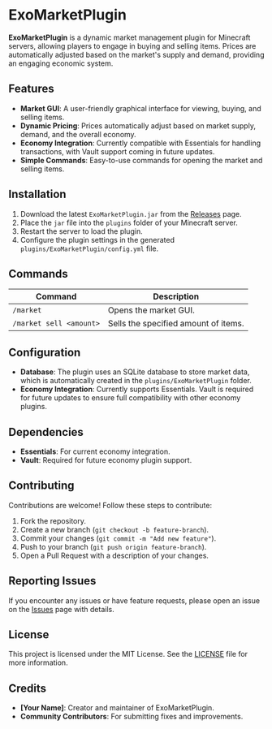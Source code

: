 # ExoMarketPlugin

**ExoMarketPlugin** is a dynamic market management plugin for Minecraft servers, allowing players to engage in buying and selling items. Prices are automatically adjusted based on the market's supply and demand, providing an engaging economic system.

## Features

- **Market GUI**: A user-friendly graphical interface for viewing, buying, and selling items.
- **Dynamic Pricing**: Prices automatically adjust based on market supply, demand, and the overall economy.
- **Economy Integration**: Currently compatible with Essentials for handling transactions, with Vault support coming in future updates.
- **Simple Commands**: Easy-to-use commands for opening the market and selling items.

## Installation

1. Download the latest `ExoMarketPlugin.jar` from the [Releases](#) page.
2. Place the `jar` file into the `plugins` folder of your Minecraft server.
3. Restart the server to load the plugin.
4. Configure the plugin settings in the generated `plugins/ExoMarketPlugin/config.yml` file.

## Commands

| Command                  | Description                         |
| ------------------------ | ----------------------------------- |
| `/market`                | Opens the market GUI.               |
| `/market sell <amount>`  | Sells the specified amount of items. |

## Configuration

- **Database**: The plugin uses an SQLite database to store market data, which is automatically created in the `plugins/ExoMarketPlugin` folder.
- **Economy Integration**: Currently supports Essentials. Vault is required for future updates to ensure full compatibility with other economy plugins.

## Dependencies

- **Essentials**: For current economy integration.
- **Vault**: Required for future economy plugin support.

## Contributing

Contributions are welcome! Follow these steps to contribute:

1. Fork the repository.
2. Create a new branch (`git checkout -b feature-branch`).
3. Commit your changes (`git commit -m "Add new feature"`).
4. Push to your branch (`git push origin feature-branch`).
5. Open a Pull Request with a description of your changes.

## Reporting Issues

If you encounter any issues or have feature requests, please open an issue on the [Issues](#) page with details.

## License

This project is licensed under the MIT License. See the [LICENSE](LICENSE) file for more information.

## Credits

- **[Your Name]**: Creator and maintainer of ExoMarketPlugin.
- **Community Contributors**: For submitting fixes and improvements.
